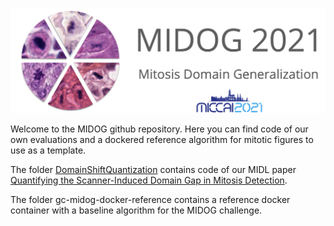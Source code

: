 ![MIDOG logo](img/cropped-midog_at_miccai-2.png)

Welcome to the MIDOG github repository. Here you can find code of our own evaluations and a dockered reference algorithm for mitotic figures to use as a template.

The folder [DomainShiftQuantization](https://github.com/DeepPathology/MIDOG/tree/main/DomainShiftQuantification) contains code of our MIDL paper [Quantifying the Scanner-Induced Domain Gap in Mitosis Detection](https://arxiv.org/pdf/2103.16515.pdf).

The folder gc-midog-docker-reference contains a reference docker container with a baseline algorithm for the MIDOG challenge.

